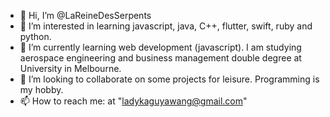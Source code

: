 - 👋 Hi, I’m @LaReineDesSerpents
- 👀 I’m interested in learning javascript, java, C++, flutter, swift, ruby and python.
- 🌱 I’m currently learning web development (javascript). I am studying aerospace engineering and business management double degree at University in Melbourne.
- 💞️ I’m looking to collaborate on some projects for leisure. Programming is my hobby.
- 📫 How to reach me: at "ladykaguyawang@gmail.com"

<!---
LaReineDesSerpents/LaReineDesSerpents is a ✨ special ✨ repository because its `README.md` (this file) appears on your GitHub profile.
You can click the Preview link to take a look at your changes.
--->
